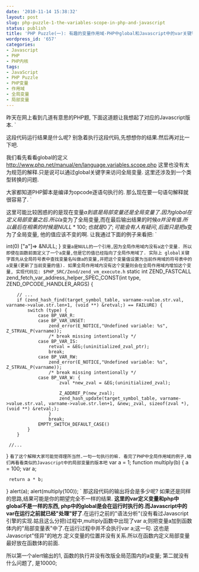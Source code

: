 ```yaml
---
date: '2010-11-14 15:38:32'
layout: post
slug: php-puzzle-1-the-variables-scope-in-php-and-javascript
status: publish
title: 'PHP Puzzle(一): 有趣的变量作用域-PHP中global和Javascript中的var关键字'
wordpress_id: '657'
categories:
- Javascript
- PHP
- PHP内核
tags:
- JavaScript
- PHP Puzzle
- PHP变量
- 作用域
- 全局变量
- 局部变量
---
```


昨天在网上看到几道有意思的PHP题, 下面这道题让我想起了对应的Javascript版本.
`

这段代码运行结果是什么呢? 别急着执行这段代码,先想想你的结果.然后再对比一下吧.


我们看先看看global的定义 http://www.php.net/manual/en/language.variables.scope.php 这里也没有太为规范的解释.只是说可以通过global关键字来访问全局变量. 这里还涉及到一个类型转换的问题.

大家都知道PHP脚本是编译为opcode逐语句执行的. 那么现在要一句语句解释就很容易了.
`

这里可能比较困惑的的是现在变量$a到底是局部变量还是全局变量了.因为global在定义局部变量之后.所以$a变为了全局变量,而在最后输出结果的时候$a并没有值.所以最后在相乘的时候是 NULL * 100; 也就是0了;可能会有人有疑问, 后面只是把$a变为了全局变量, 他的值应该不变的啊. 让我通过下面的例子来看把:
`

  int(0)
  ["a"]=>
  &NULL;
}
`
变量a是NULL的一个引用,因为全局作用域内没有a这个变量. 所以即使在函数前面定义了一个a变量,但是它的值已经指向了全局作用域了.
实际上 global关键字首先从全局符号表中查找变量名叫做a的变量,并把这个变量值设置为当前作用域的符号表中的a变量(更新了当前变量的值). 如果全局作用域内没有这个变量则会在全局作用域内增加这个变量, 实现代码见: $PHP_SRC/Zend/zend_vm_execute.h
`
static int ZEND_FASTCALL zend_fetch_var_address_helper_SPEC_CONST(int type, ZEND_OPCODE_HANDLER_ARGS) {

        // ...
        if (zend_hash_find(target_symbol_table, varname->value.str.val, varname->value.str.len+1, (void **) &retval;) == FAILURE) {
            switch (type) {
                case BP_VAR_R:
                case BP_VAR_UNSET:
                    zend_error(E_NOTICE,"Undefined variable: %s", Z_STRVAL_P(varname));
                    /* break missing intentionally */
                case BP_VAR_IS:
                    retval = &EG;(uninitialized_zval_ptr);
                    break;
                case BP_VAR_RW:
                    zend_error(E_NOTICE,"Undefined variable: %s", Z_STRVAL_P(varname));
                    /* break missing intentionally */
                case BP_VAR_W: {
                        zval *new_zval = &EG;(uninitialized_zval);

                        Z_ADDREF_P(new_zval);
                        zend_hash_update(target_symbol_table, varname->value.str.val, varname->value.str.len+1, &new;_zval, sizeof(zval *), (void **) &retval;);
                    }
                    break;
                EMPTY_SWITCH_DEFAULT_CASE()
            }
        }

     //...
}
`
看了这个解释大家可能觉得理所当然.一句一句执行的嘛. 看完了PHP中全局作用域的例子,咱们再看看类似的Javascript中的局部变量的版本吧
`
var a = 1;
function multiply(b)
{
     a = 100;
     var a;

     return a * b;
}
alert(a);
alert(multiply(100));
`
那这段代码的输出将会是多少呢?
如果还是同样的思路,结果可能是你的期望完全不一样的结果. **这里的var定义变量和php中global不是一样的东西, php中的global是会在运行时执行的.而Javascript中的var在运行之前就已经"处理"好了**.在运行之前的"语法分析"(没有看过Javascript引擎的实现.姑且这么分把)过程中,multiply函数中出现了var a;则把变量a加到函数体内的"局部变量表"中了.在运行过程中并不会执行var a;这一句.  这也是Javascript"怪异"的地方.定义变量的位置并没有关系.所以在函数内定义局部变量最好放在函数体的前面.

所以第一个alert输出的1, 函数的执行并没有改版全局范围内的a变量; 第二就没有什么问题了, 是10000;
